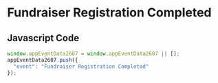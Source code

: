 # Fundraiser Registration Completed

### 

## Javascript Code
```js
window.appEventData2607 = window.appEventData2607 || [];
appEventData2607.push({
  "event": "Fundraiser Registration Completed"
});
```




